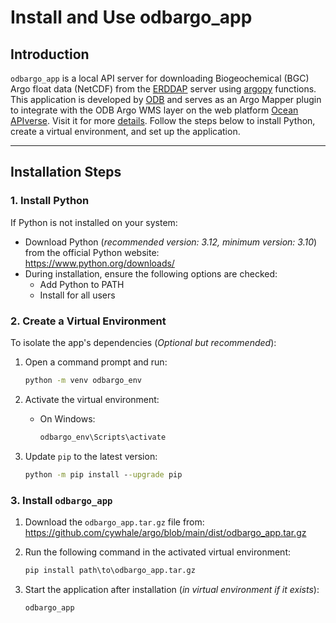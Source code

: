 # Install and Use odbargo_app

## Introduction  
`odbargo_app` is a local API server for downloading Biogeochemical (BGC) Argo float data (NetCDF) from the [ERDDAP](https://erddap.ifremer.fr/erddap/index.html) server using [argopy](https://argopy.readthedocs.io/en/latest/) functions. This application is developed by [ODB](https://www.odb.ntu.edu.tw/) and serves as an Argo Mapper plugin to integrate with the ODB Argo WMS layer on the web platform [Ocean APIverse](https://api.odb.ntu.edu.tw/hub/). Visit it for more [details](https://api.odb.ntu.edu.tw/hub/?help=Argo). Follow the steps below to install Python, create a virtual environment, and set up the application.  

---  

## Installation Steps  

### 1. Install Python  
If Python is not installed on your system:  
- Download Python (*recommended version: 3.12, minimum version: 3.10*) from the official Python website:  
  https://www.python.org/downloads/  
- During installation, ensure the following options are checked:  
  - Add Python to PATH  
  - Install for all users  

### 2. Create a Virtual Environment  
To isolate the app's dependencies (*Optional but recommended*):  

1. Open a command prompt and run:  
   ```cmd
   python -m venv odbargo_env
   ```  

2. Activate the virtual environment:  
   - On Windows:  
     ```cmd
     odbargo_env\Scripts\activate
     ```  

3. Update `pip` to the latest version:  
   ```cmd
   python -m pip install --upgrade pip
   ```  

### 3. Install `odbargo_app`  
1. Download the `odbargo_app.tar.gz` file from:  
   https://github.com/cywhale/argo/blob/main/dist/odbargo_app.tar.gz  

2. Run the following command in the activated virtual environment:  
   ```cmd
   pip install path\to\odbargo_app.tar.gz
   ```  

3. Start the application after installation (*in virtual environment if it exists*):  
   ```cmd
   odbargo_app
   ```  
